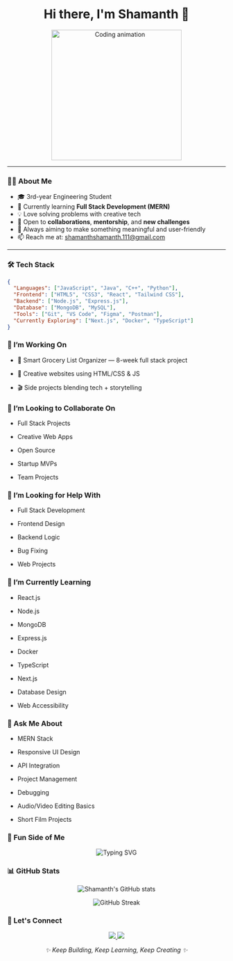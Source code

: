 <h1 align="center">Hi there, I'm Shamanth 👋</h1>

<p align="center">
  <img src="https://media.giphy.com/media/qgQUggAC3Pfv687qPC/giphy.gif" width="300" alt="Coding animation">
</p>

---

### 👨‍💻 About Me

- 🎓 3rd-year Engineering Student  
- 🌱 Currently learning **Full Stack Development (MERN)**   
- 💡 Love solving problems with creative tech  
- 🤝 Open to **collaborations**, **mentorship**, and **new challenges**  
- 🎯 Always aiming to make something meaningful and user-friendly  
- 📫 Reach me at: shamanthshamanth.111@gmail.com  

---

### 🛠️ Tech Stack

```json
{
  "Languages": ["JavaScript", "Java", "C++", "Python"],
  "Frontend": ["HTML5", "CSS3", "React", "Tailwind CSS"],
  "Backend": ["Node.js", "Express.js"],
  "Database": ["MongoDB", "MySQL"],
  "Tools": ["Git", "VS Code", "Figma", "Postman"],
  "Currently Exploring": ["Next.js", "Docker", "TypeScript"]
}
```
### 🚀 I’m Working On
- 🔧 Smart Grocery List Organizer — 8-week full stack project

- 🎨 Creative websites using HTML/CSS & JS

- 🎬 Side projects blending tech + storytelling

### 👯 I’m Looking to Collaborate On
- Full Stack Projects

- Creative Web Apps

- Open Source

- Startup MVPs

- Team Projects

### 🤝 I’m Looking for Help With
- Full Stack Development

- Frontend Design

- Backend Logic

- Bug Fixing

- Web Projects

### 🌱 I’m Currently Learning
- React.js

- Node.js

- MongoDB

- Express.js

- Docker

- TypeScript

- Next.js

- Database Design

- Web Accessibility

### 💬 Ask Me About
- MERN Stack

- Responsive UI Design

- API Integration

- Project Management

- Debugging

- Audio/Video Editing Basics

- Short Film Projects

### 📸 Fun Side of Me
<p align="center"> <img src="https://readme-typing-svg.demolab.com?font=Fira+Code&pause=1000&color=F7C13C&vCenter=true&width=435&lines=Code.+Edit.+Create.+Repeat.;Chasing+Pixel+Perfection...;Let's+build+something+cool!" alt="Typing SVG" /> </p>

### 📊 GitHub Stats
<p align="center"> <img src="https://github-readme-stats.vercel.app/api?username=shamanth-1&show_icons=true&theme=radical" alt="Shamanth's GitHub stats" /> </p> <p align="center"> <img src="https://github-readme-streak-stats.herokuapp.com/?user=shamanth-1&theme=radical" alt="GitHub Streak" /> </p>

### 🔗 Let's Connect
<p align="center"> <a href="www.linkedin.com/in/shamanth01" target="_blank"> <img src="https://img.shields.io/badge/LinkedIn-blue?style=for-the-badge&logo=linkedin&logoColor=white" /> </a> <a href="mailto:shamanthshamanth.111@gmail.com"> <img src="https://img.shields.io/badge/Gmail-red?style=for-the-badge&logo=gmail&logoColor=white" /> </a> </p> <p align="center"><i>✨ Keep Building, Keep Learning, Keep Creating ✨</i></p> 
